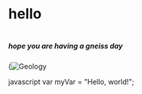 # <h1> hello 
# <h5> hope you are having a gneiss day 

(![Geology ](https://github.com/user-attachments/assets/2297196c-f89e-496d-b49b-116d03da434b)

javascript
var myVar = "Hello, world!";

